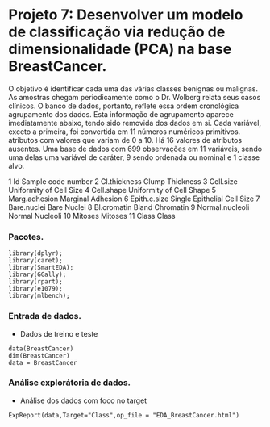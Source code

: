 # Projeto 7: Desenvolver um modelo de classificação via redução de dimensionalidade (PCA) na base BreastCancer.

O objetivo é identificar cada uma das várias classes benignas ou malignas. As amostras chegam periodicamente como o Dr. Wolberg relata seus casos clínicos. O banco de dados, portanto, reflete essa ordem cronológica agrupamento dos dados. Esta informação de agrupamento aparece imediatamente abaixo, tendo sido removida dos dados em si. Cada variável, exceto a primeira, foi convertida em 11 números numéricos primitivos. atributos com valores que variam de 0 a 10. Há 16 valores de atributos ausentes. Uma base de dados com 699 observações em 11 variáveis, sendo uma delas uma variável de caráter, 9 sendo ordenada ou nominal e 1 classe alvo.

1 Id Sample code number
2 Cl.thickness Clump Thickness
3 Cell.size Uniformity of Cell Size
4 Cell.shape Uniformity of Cell Shape
5 Marg.adhesion Marginal Adhesion
6 Epith.c.size Single Epithelial Cell Size
7 Bare.nuclei Bare Nuclei
8 Bl.cromatin Bland Chromatin
9 Normal.nucleoli Normal Nucleoli
10 Mitoses Mitoses
11 Class Class


### Pacotes.

```{r, cache=FALSE, message=FALSE, warning=FALSE}
library(dplyr);
library(caret);
library(SmartEDA);
library(GGally);
library(rpart);
library(e1079);
library(mlbench);
```

### Entrada de dados.

* Dados de treino e teste
```{r, cache=FALSE, message=FALSE, warning=FALSE}
data(BreastCancer)
dim(BreastCancer)
data = BreastCancer
```

### Análise explorátoria de dados.

* Análise dos dados com foco no target
```{r, cache=FALSE, message=FALSE, warning=FALSE}
ExpReport(data,Target="Class",op_file = "EDA_BreastCancer.html")
```

